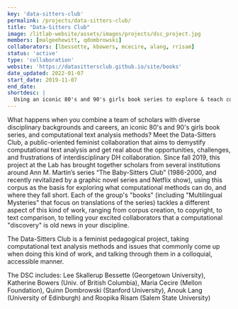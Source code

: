 ```yaml
---
key: 'data-sitters-club'
permalink: /projects/data-sitters-club/
title: "Data-Sitters Club"
image: /litlab-website/assets/images/projects/dsc_project.jpg
members: [malgeehewitt, qdombrowski]
collaborators: [lbessette, kbowers, mcecire, alang, rrisam]
status: 'active'
type: 'collaboration'
website: 'https://datasittersclub.github.io/site/books'
date_updated: 2022-01-07
start_date: 2019-11-07
end_date:
shortdesc: |
  Using an iconic 80's and 90's girls book series to explore & teach computational text analysis
---
```


What happens when you combine a team of scholars with diverse disciplinary backgrounds and careers, an iconic 80's and 90's girls book series, and computational text analysis methods? Meet the Data-Sitters Club, a public-oriented feminist collaboration that aims to demystify computational text analysis and get real about the opportunities, challenges, and frustrations of interdisciplinary DH collaboration. Since fall 2019, this project at the Lab has brought together scholars from several institutions around Ann M. Martin’s series “The Baby-Sitters Club” (1986-2000, and recently revitalized by a graphic novel series and Netflix show), using this corpus as the basis for exploring what computational methods can do, and where they fall short. Each of the group's "books" (including "Multilingual Mysteries" that focus on translations of the series) tackles a different aspect of this kind of work, ranging from corpus creation, to copyright, to text comparison, to telling your excited collaborators that a computational "discovery" is old news in your discipline.

The Data-Sitters Club is a feminist pedagogical project, taking computational text analysis methods and issues that commonly come up when doing this kind of work, and talking through them in a colloquial, accessible manner.

The DSC includes: Lee Skallerup Bessette (Georgetown University), Katherine Bowers (Univ. of British Columbia), Maria Cecire (Mellon Foundation), Quinn Dombrowski (Stanford University), Anouk Lang (University of Edinburgh) and Roopika Risam (Salem State University)
